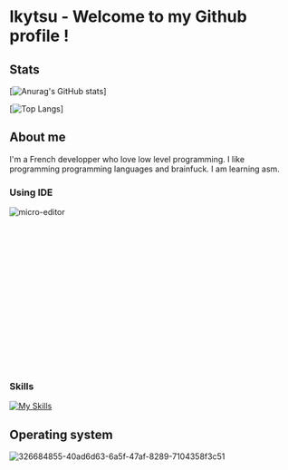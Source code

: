 # Ikytsu - Welcome to my Github profile !

## Stats
[![Anurag's GitHub stats](https://github-readme-stats.vercel.app/api?username=Ikytsu&theme=tokyonight)]

[![Top Langs](https://github-readme-stats.vercel.app/api/top-langs/?username=Ikytsu&layout=compact&theme=tokyonight)]

## About me

I'm a French developper who love low level programming.
I like programming programming languages and brainfuck.
I am learning asm.

### Using IDE

![micro-editor](https://github.com/Ikytsu/Ikytsu/assets/155775453/363328bb-5bec-487b-a347-190f237344b6)<?xml version="1.0" standalone="no"?>
<!DOCTYPE svg PUBLIC "-//W3C//DTD SVG 20010904//EN"
 "http://www.w3.org/TR/2001/REC-SVG-20010904/DTD/svg10.dtd">
<svg version="1.0" xmlns="http://www.w3.org/2000/svg"
 width="860.000000pt" height="430.000000pt" viewBox="0 0 860.000000 430.000000"
 preserveAspectRatio="xMidYMid meet">

<g transform="translate(0.000000,430.000000) scale(0.100000,-0.100000)"
fill="#000000" stroke="none">
<path d="M4126 3959 c-443 -61 -822 -333 -1024 -734 -227 -452 -171 -1001 144
-1415 58 -77 205 -215 295 -277 144 -99 313 -171 494 -211 113 -24 417 -24
530 0 272 59 480 172 676 367 404 401 509 1001 265 1517 -180 380 -539 659
-948 739 -100 20 -337 27 -432 14z m28 -695 c26 -25 29 -59 13 -136 -14 -67
-34 -124 -135 -383 -57 -146 -47 -241 30 -296 43 -31 132 -38 183 -13 79 37
192 176 236 293 12 31 39 142 60 248 21 106 45 206 54 224 27 52 63 79 105 79
53 0 81 -26 87 -81 6 -55 -56 -250 -144 -453 -47 -107 -57 -140 -56 -179 3
-59 27 -104 74 -135 28 -20 42 -23 83 -18 27 3 64 16 83 28 35 24 80 103 92
160 4 17 13 34 20 36 25 8 9 -174 -22 -240 -66 -146 -215 -202 -312 -117 -44
39 -59 85 -59 185 l-1 82 -30 -57 c-41 -78 -149 -185 -222 -219 -49 -23 -71
-27 -144 -27 -78 0 -89 2 -121 27 -57 44 -82 106 -88 223 l-5 100 -23 -60
c-45 -116 -102 -409 -102 -526 0 -27 7 -79 16 -114 20 -79 13 -127 -24 -155
-32 -26 -78 -21 -104 11 -46 55 -7 252 142 714 55 173 63 208 86 390 37 300
46 338 102 398 20 21 35 27 68 27 25 0 49 -6 58 -16z"/>
<path d="M4402 988 c-18 -18 -14 -53 9 -74 19 -17 23 -17 47 -3 30 16 40 52
22 75 -15 17 -61 19 -78 2z"/>
<path d="M2735 830 c-19 -21 -18 -22 68 -108 l87 -87 -87 -87 -87 -87 22 -24
22 -23 110 110 111 110 -108 108 c-59 59 -110 108 -114 108 -3 0 -14 -9 -24
-20z"/>
<path d="M3557 794 c-3 -4 -30 -14 -59 -24 -59 -19 -65 -33 -16 -40 l33 -5 3
-154 c3 -165 -1 -178 -46 -183 -16 -2 -27 -9 -27 -18 0 -12 20 -16 113 -18
107 -3 112 -2 112 18 0 14 -7 20 -24 20 -42 0 -47 18 -44 161 l3 133 46 28
c25 16 62 31 81 35 30 4 41 1 62 -20 25 -26 26 -29 26 -166 0 -148 -7 -171
-51 -171 -12 0 -19 -7 -19 -18 0 -18 32 -20 198 -13 32 1 28 29 -5 33 -44 5
-53 37 -51 173 l3 119 41 29 c54 38 120 47 152 21 21 -18 22 -27 23 -167 1
-158 -4 -177 -47 -177 -17 0 -24 -6 -24 -20 0 -20 5 -21 113 -18 92 2 112 6
112 18 0 9 -11 16 -27 18 -14 2 -31 9 -36 15 -6 7 -12 83 -13 169 -4 149 -5
158 -28 182 -58 61 -152 56 -252 -15 -12 -9 -21 -6 -41 14 -56 56 -142 57
-222 2 -20 -14 -39 -25 -41 -25 -2 0 -5 15 -7 32 -3 31 -25 48 -41 32z"/>
<path d="M4382 776 c-44 -14 -62 -25 -60 -36 2 -11 13 -14 41 -12 l37 4 -2
-169 -3 -168 -37 -9 c-21 -5 -38 -15 -38 -23 0 -10 26 -13 115 -13 90 0 115 3
115 14 0 7 -15 17 -32 22 l-33 10 -3 202 c-3 230 7 213 -100 178z"/>
<path d="M4785 791 c-95 -23 -155 -91 -170 -193 -15 -96 46 -208 131 -244 56
-23 134 -18 194 14 63 32 100 76 82 94 -9 9 -19 5 -44 -20 -65 -62 -142 -78
-199 -39 -52 35 -79 90 -79 165 0 75 17 119 59 155 67 56 140 42 183 -35 26
-47 55 -60 75 -32 19 26 16 40 -18 79 -46 52 -134 75 -214 56z"/>
<path d="M5190 790 c-8 -6 -34 -15 -57 -21 -54 -14 -57 -37 -5 -41 l37 -3 3
-148 c3 -165 -3 -187 -48 -187 -23 0 -30 -4 -30 -20 0 -19 7 -20 115 -20 108
0 115 1 115 20 0 15 -7 20 -28 20 -47 0 -52 13 -52 151 l0 128 37 30 c41 34
76 39 118 17 45 -23 81 6 64 51 -18 49 -118 37 -182 -23 -14 -13 -29 -24 -32
-24 -3 0 -5 18 -5 40 0 42 -17 52 -50 30z"/>
<path d="M5667 787 c-145 -45 -200 -236 -106 -366 37 -52 78 -72 156 -79 110
-8 194 42 228 137 48 137 -20 283 -144 310 -63 13 -85 13 -134 -2z m143 -55
c42 -31 60 -79 60 -161 0 -127 -47 -191 -138 -191 -71 0 -116 55 -128 153 -19
162 99 276 206 199z"/>
<path d="M2980 380 l0 -30 155 0 155 0 0 30 0 30 -155 0 -155 0 0 -30z"/>
</g>
</svg>



### Skills
[![My Skills](https://skillicons.dev/icons?i=c,cpp,cs,python,java,lua,unity,blender&theme=dark)](https://skillicons.dev)

## Operating system
![326684855-40ad6d63-6a5f-47af-8289-7104358f3c51](https://github.com/Ikytsu/Ikytsu/assets/155775453/47899bcd-f83c-4feb-9df2-e02befbb556a|width=10)

